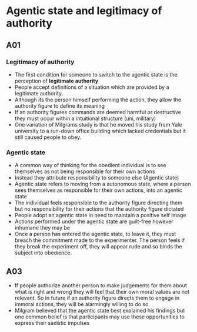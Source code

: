 # Agentic state and legitimacy of authority

## A01
### Legitimacy of authority
- The first condition for someone to switch to the agentic state is the perception of **legitimate authority**
- People accept definitions of a situation which are provided by a legitimate authority.
- Although its the person himself performing the action, they allow the authority figure to define its meaning
- If an authority figures commands are deemed harmful or destructive they must occur within a intuitional structure (uni, military)
- One variation of Milgrams study is that he moved his study from Yale university to a run-down office building which lacked credentials but it still caused people to obey.

### Agentic state
- A common way of thinking for the obedient individual is to see themselves as not being responsible for their own actions
- Instead they attribute responsibility to someone else (Agentic state)
- Agentic state refers to moving from a autonomous state, where a person sees themselves as responsible for their own actions, into an agentic state
- The individual feels responsible to the authority figure directing them but no responsibility for their actions that the authority figure dictated
- People adopt an agentic state in need to maintain a positive self image
- Actions performed under the agentic state are guilt-free however inhumane they may be
- Once a person has entered the agentic state, to leave it, they must breach the commitment made to the experimenter. The person feels if they break the experiment off, they will appear rude and so binds the subject into obedience.

## A03
- If people authorize another person to make judgements for them about what is right and wrong they will feel that their own moral values are not relevant. So in future if an authority figure directs them to engage in immoral actions, they will be alarmingly willing to do so
- Milgram believed that the agentic state best explained his findings but one common belief is that participants may use these opportunities to express their sadistic impulses
